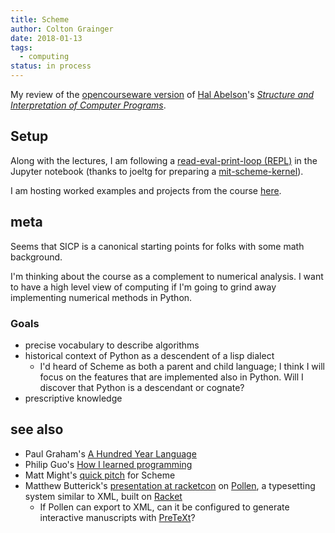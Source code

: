 ```yaml
---
title: Scheme
author: Colton Grainger
date: 2018-01-13
tags:
  - computing
status: in process 
---
```


My review of the [opencourseware version](https://ocw.mit.edu/courses/electrical-engineering-and-computer-science/6-001-structure-and-interpretation-of-computer-programs-spring-2005/index.htm) of [Hal Abelson](https://en.wikipedia.org/wiki/Hal_Abelson)'s *[Structure and Interpretation of Computer Programs](https://mitpress.mit.edu/sicp/full-text/book/book.html)*.

## Setup

Along with the lectures, I am following a [read-eval-print-loop (REPL)](https://en.wikipedia.org/wiki/Read%E2%80%93eval%E2%80%93print_loop) in the Jupyter notebook (thanks to joeltg for preparing a [mit-scheme-kernel](https://github.com/joeltg/mit-scheme-kernel)).

I am hosting worked examples and projects from the course [here](https://nbviewer.jupyter.org/github/coltongrainger/notebooks/tree/master/compsci/).

## meta 

Seems that SICP is a canonical starting points for folks with some math background. 

I'm thinking about the course as a complement to numerical analysis. I want to have a high level view of computing if I'm going to grind away implementing numerical methods in Python.

### Goals

- precise vocabulary to describe algorithms 
- historical context of Python as a descendent of a lisp dialect
  - I'd heard of Scheme as both a parent and child language; I think I will focus on the features that are implemented also in Python. Will I discover that Python is a descendant or cognate?
- prescriptive knowledge

## see also  

- Paul Graham's [A Hundred Year Language](http://www.paulgraham.com/hundred.html)
- Philip Guo's [How I learned programming](http://www.pgbovine.net/how-i-learned-programming.htm)
- Matt Might's [quick pitch](http://matt.might.net/articles/best-programming-languages/#scheme) for Scheme
- Matthew Butterick's [presentation at racketcon](https://www.youtube.com/watch?v=IMz09jYOgoc) on [Pollen](http://docs.racket-lang.org/pollen/), a typesetting system similar to XML, built on [Racket](https://en.wikipedia.org/wiki/Racket_(programming_language))
  - If Pollen can export to XML, can it be configured to generate interactive manuscripts with [PreTeXt](http://mathbook.pugetsound.edu/index.html)?
